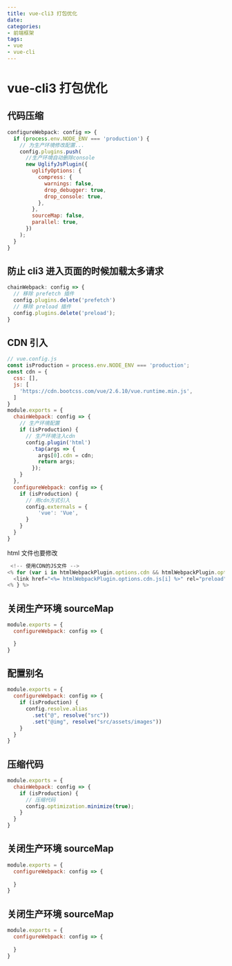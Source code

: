 ```yaml
---
title: vue-cli3 打包优化
date: 
categories:
- 前端框架
tags:
- vue
- vue-cli
---
```


# vue-cli3 打包优化
## 代码压缩
```javascript
configureWebpack: config => {
  if (process.env.NODE_ENV === 'production') {
    // 为生产环境修改配置...
    config.plugins.push(
      //生产环境自动删除console
      new UglifyJsPlugin({
        uglifyOptions: {
          compress: {
            warnings: false,
            drop_debugger: true,
            drop_console: true,
          },
        },
        sourceMap: false,
        parallel: true,
      })
    );
  }
}
```

## 防止 cli3 进入页面的时候加载太多请求
```javascript
chainWebpack: config => {
  // 移除 prefetch 插件
  config.plugins.delete('prefetch')
  // 移除 preload 插件
  config.plugins.delete('preload');
}
```

## CDN 引入
```javascript
// vue.config.js
const isProduction = process.env.NODE_ENV === 'production';
const cdn = {
  css: [],
  js: [
    'https://cdn.bootcss.com/vue/2.6.10/vue.runtime.min.js',
  ]
}
module.exports = {
  chainWebpack: config => {
    // 生产环境配置
    if (isProduction) {
      // 生产环境注入cdn
      config.plugin('html')
        .tap(args => {
          args[0].cdn = cdn;
          return args;
        });
    }
  },
  configureWebpack: config => {
    if (isProduction) {
      // 用cdn方式引入
      config.externals = {
          'vue': 'Vue',
      }
    }
  }
}
```

html 文件也要修改

```javascript
 <!-- 使用CDN的JS文件 -->
<% for (var i in htmlWebpackPlugin.options.cdn && htmlWebpackPlugin.options.cdn.js) { %>
  <link href="<%= htmlWebpackPlugin.options.cdn.js[i] %>" rel="preload" as="script">
<% } %>
```

## 关闭生产环境 sourceMap
```javascript
module.exports = {
  configureWebpack: config => {

  }
}
```


## 配置别名
```javascript
module.exports = {
  configureWebpack: config => {
    if (isProduction) {
      config.resolve.alias
        .set("@", resolve("src"))
        .set("@img", resolve("src/assets/images"))
    }
  }
}
```


## 压缩代码
```javascript
module.exports = {
  chainWebpack: config => {
    if (isProduction) {
      // 压缩代码
      config.optimization.minimize(true);
    }
  }
}
```


## 关闭生产环境 sourceMap
```javascript
module.exports = {
  configureWebpack: config => {
    
  }
}
```


## 关闭生产环境 sourceMap
```javascript
module.exports = {
  configureWebpack: config => {
    
  }
}
```